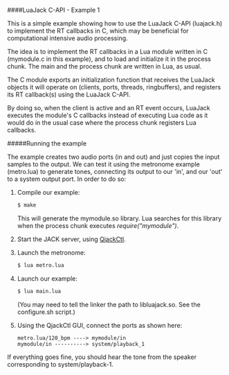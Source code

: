 
####LuaJack C-API - Example 1

This is a simple example showing how to use the LuaJack C-API (luajack.h) to 
implement the RT callbacks in C, which may be beneficial for computational
intensive audio processing.

The idea is to implement the RT callbacks in a Lua module written in C 
(mymodule.c in this example), and to load and initialize it in the process
chunk. The main and the process chunk are written in Lua, as usual.

The C module exports an initialization function that receives the LuaJack
objects it will operate on (clients, ports, threads, ringbuffers), and 
registers its RT callback(s) using the LuaJack C-API.

By doing so, when the client is active and an RT event occurs, LuaJack 
executes the module's C callbacks instead of executing Lua code as it would
do in the usual case where the process chunk registers Lua callbacks.

#####Running the example

The example creates two audio ports (in and out) and just copies the input
samples to the output. We can test it using the metronome example (metro.lua)
to generate tones, connecting its output to our 'in', and our 'out' to a 
system output port. In order to do so:

1. Compile our example:

    ```sh
    $ make
    ```

   This will generate the mymodule.so library. Lua searches for this library when 
   the process chunk executes _require("mymodule")_.


2. Start the JACK server, using [QjackCtl](http://qjackctl.sourceforge.net/).

3. Launch the metronome:
   
    ```sh
    $ lua metro.lua
    ```  
  
4. Launch our example:

    ```sh
    $ lua main.lua
    ```

    (You may need to tell the linker the path to libluajack.so. See the configure.sh
    script.)

5. Using the QjackCtl GUI, connect the ports as shown here:

    ```
    metro.lua/120_bpm ----> mymodule/in
    mymodule/in ----------> system/playback_1
    ```

If everything goes fine, you should hear the tone from the speaker corresponding
to system/playback-1.
    

